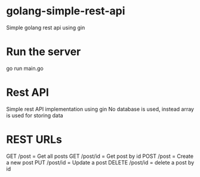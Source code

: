 # golang-simple-rest-api
Simple golang rest api using gin

# Run the server
go run main.go

# Rest API
Simple rest API implementation using gin
No database is used, instead array is used for storing data

# REST URLs
GET /post = Get all posts
GET /post/id = Get post by id
POST /post = Create a new post
PUT /post/id = Update a post
DELETE /post/id = delete a post by id

